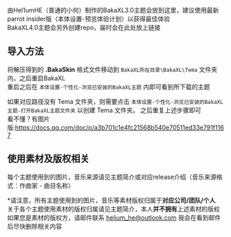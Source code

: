 由Hel1umHE（普通的小何）制作的BakaXL3.0主题会放到这里，建议使用最新parrot insider版（本体设置-预览体验计划）以获得最佳体验  
BakaXL4.0主题会另外创建repo，届时会在此处放上链接

## 导入方法

将解压得到的 **.BakaSkin** 格式文件移动到 `BakaXL所在目录\BakaXL\Tema` 文件夹内，之后重启BakaXL  
重启之后在 `本体设置-个性化-浏览已安装的BakaXL主题` 内即可看到所下载的主题

如果对应路径没有 Tema 文件夹，则需要点击 `本体设置-个性化-浏览已安装的BakaXL主题-打开BakaXL主题文件夹` 以创建 Tema 文件夹。
之后重复上述步骤即可  
看不懂？有图片版:https://docs.qq.com/doc/p/a3b701c1e4fc21568b540e70511ed33e791f1167

## 使用素材及版权相关

每个主题使用到的图片，音乐来源请见主题简介或对应release介绍（音乐来源格式：作曲家 - 曲目名称）

*请注意，所有主题使用到的图片，音乐等素材版权归属于**对应公司/团队/个人**  
关于各个主题使用素材的版权归属请见主题简介，本人**并不拥有**上述素材的版权  
如果您是素材的版权方，请邮件联系 helium_he@outlook.com 我会在看到邮件后尽快删除相关内容
